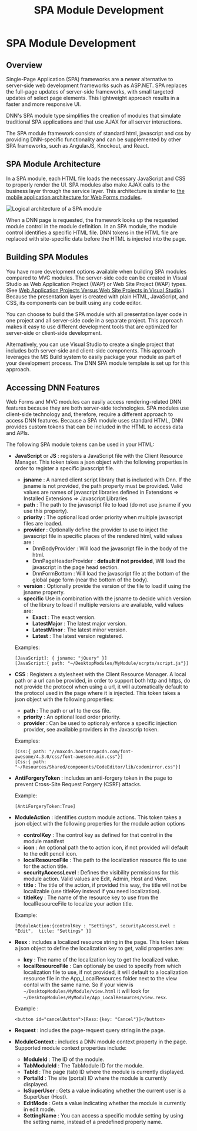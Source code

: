 ﻿---
uid: spa-module-development
locale: en
title: SPA Module Development
dnnversion: 09.02.00
related-topics: create-module-using-templates,use-module-creator,providers
links: ["[Wikipedia: Single-Page Application](https://en.wikipedia.org/wiki/Single-page_application)","[DNN Wiki: Token Replacement API](https://www.dnnsoftware.com/wiki/ipropertyaccess)","[DNN Wiki: Standard DNN Tokens](https://www.dnnsoftware.com/wiki/tokens)"]
---

# SPA Module Development

## Overview

Single-Page Application (SPA) frameworks are a newer alternative to server-side web development frameworks such as ASP.NET. SPA replaces the full-page updates of server-side frameworks, with small targeted updates of select page elements. This lightweight approach results in a faster and more responsive UI.

DNN's SPA module type simplifies the creation of modules that simulate traditional SPA applications and that use AJAX for all server interactions.

The SPA module framework consists of standard html, javascript and css by providing DNN-specific functionality and can be supplemented by other SPA frameworks, such as AngularJS, Knockout, and React.

## SPA Module Architecture

In a SPA module, each HTML file loads the necessary JavaScript and CSS to properly render the UI. SPA modules also make AJAX calls to the business layer through the service layer. This architecture is similar to [the mobile application architecture for Web Forms modules](xref:web-forms-module-development).



![Logical architecture of a SPA module](/images/gra-module-architecture-spa.png)



When a DNN page is requested, the framework looks up the requested module control in the module definition. In an SPA module, the module control identifies a specific HTML file. DNN tokens in the HTML file are replaced with site-specific data before the HTML is injected into the page.

## Building SPA Modules

You have more development options available when building SPA modules compared to MVC modules. The server-side code can be created in Visual Studio as Web Application Project (WAP) or Web Site Project (WAP) types. (See [Web Application Projects Versus Web Site Projects in Visual Studio](https://msdn.microsoft.com/en-us/library/dd547590%28v=vs.110%29.aspx).) Because the presentation layer is created with plain HTML, JavaScript, and CSS, its components can be built using any code editor.

You can choose to build the SPA module with all presentation layer code in one project and all server-side code in a separate project. This approach makes it easy to use different development tools that are optimized for server-side or client-side development.

Alternatively, you can use Visual Studio to create a single project that includes both server-side and client-side components. This approach leverages the MS Build system to easily package your module as part of your development process. The DNN SPA module template is set up for this approach.

## Accessing DNN Features

Web Forms and MVC modules can easily access rendering-related DNN features because they are both server-side technologies. SPA modules use client-side technology and, therefore, require a different approach to access DNN features. Because a SPA module uses standard HTML, DNN provides custom tokens that can be included in the HTML to access data and APIs.

The following SPA module tokens can be used in your HTML:

*   **JavaScript** or **JS** : registers a JavaScript file with the Client Resource Manager. This token takes a json object with the following properties in order to register a specific javascript file.
    * **jsname** : A named client script library that is included with Dnn. If the jsname is not provided, the path property must be provided.
    Valid values are names of javascript libraries defined in Extensions => Installed Extensions => Javascript Libraries
    * **path** : The path to the javascript file to load (do not use jsname if you use this property).
    * **priority** : The optional load order priority when multiple javascript files are loaded.
    * **provider** : Optionally define the provider to use to inject the javascript file in specific places of the rendered html, valid values are :
        * DnnBodyProvider : Will load the javascript file in the body of the html.
        * DnnPageHeaderProvider : **default if not provided**, Will load the javascript in the page head section.
        * DnnFormBottom : Will load the javascript file at the bottom of the global page form (near the bottom of the body).
    * **version** : Optionally provide the version of the file to load if using the jsname property.
    * **specific** Use in combination with the jsname to decide which version of the library to load if multiple versions are available, valid values are:
        * **Exact** : The exact version.
        * **LatestMajor** : The latest major version.
        * **LatestMinor** : The latest minor version.
        * **Latest** : The latest version registered.

    Examples:
    ```
    [JavaScript]: { jsname: "jQuery" }]
    [JavaScript:{ path: "~/DesktopModules/MyModule/scrpts/script.js"}]
    ```
*   **CSS** : Registers a stylesheet with the Client Resource Manager. A local path or a url can be provided, in order to support both http and https, do not provide the protocol when using a url, it will automatically default to the protocol used in the page where it is injected. This token takes a json object with the following properties:
    * **path** : The path or url to the css file.
    * **priority** : An optional load order priority.
    * **provider** : Can be used to optionaly enforce a specific injection provider, see available providers in the Javascrip token.

    Examples:
    ```
    [Css:{ path: "//maxcdn.bootstrapcdn.com/font-awesome/4.3.0/css/font-awesome.min.css"}]
    [Css:{ path: "~/Resources/Shared/components/CodeEditor/lib/codemirror.css"}]
    ```
*   **AntiForgeryToken** : includes an anti-forgery token in the page to prevent Cross-Site Request Forgery (CSRF) attacks.
    
    Example:
    ```
    [AntiForgeryToken:True]
    ```
*   **ModuleAction** : identifies custom module actions.
    This token takes a json object with the following properties for the module action options
    * **controlKey** : The control key as defined for that control in the module manifest
    * **icon** : An optional path the to action icon, if not provided will default to the edit pencil icon.
    * **localResourceFile** : The path to the localization resource file to use for the action title.
    * **securityAccessLevel** : Defines the visibility permissions for this module action. Valid values are Edit, Admin, Host and View.
    * **title** : The title of the action, if provided this way, the title will not be localizable (use titleKey instead if you need localization).
    * **titleKey** : The name of the resource key to use from the localResourceFile to localize your action title.
    
    Example:
    ```
    [ModuleAction:{controlKey : "Settings", securityAccessLevel : "Edit",  title: "Settings" }]
    ```
*   **Resx** : includes a localized resource string in the page. This token takes a json object to define the localization key to get, valid properties are:
    * **key** : The name of the localization key to get the localized value.
    * **localResourceFile** : Can optionaly be used to specify from which localization file to use, if not provided, it will default to a localization resource file in the App_LocalResources folder next to the view contol with the same name. So if your view is `~/DesktopModules/MyModule/view.html` it will look for `~/DesktopModules/MyModule/App_LocalResources/view.resx`.

    Example :
    ```
    <button id="cancelButton">[Resx:{key: "Cancel"}]</button>
    ```
*   **Request** : includes the page-request query string in the page.
*   **ModuleContext** : includes a DNN module context property in the page. Supported module context properties include:
    *   **ModuleId** : The ID of the module.
    *   **TabModuleId** : The TabModule ID for the module.
    *   **TabId** : The page (tab) ID where the module is currently displayed.
    *   **PortalId** : The site (portal) ID where the module is currently displayed.
    *   **IsSuperUser** : Gets a value indicating whether the current user is a SuperUser (Host).
    *   **EditMode** : Gets a value indicating whether the module is currently in edit mode.
    *   **SettingName** : You can access a specific module setting by using the setting name, instead of a predefined property name.
